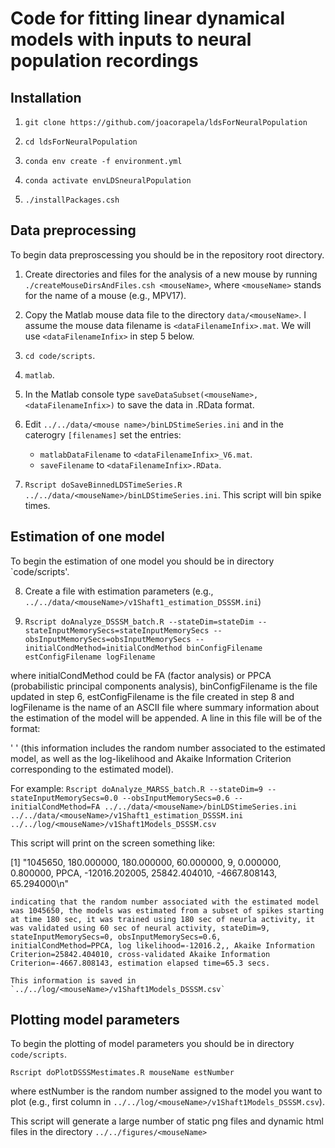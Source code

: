 # Code for fitting linear dynamical models with inputs to neural population recordings

## Installation

1. `git clone https://github.com/joacorapela/ldsForNeuralPopulation`

2. `cd ldsForNeuralPopulation`

3. `conda env create -f environment.yml`

4. `conda activate envLDSneuralPopulation`

5. `./installPackages.csh`

## Data preprocessing

To begin data preproscessing you should be in the repository root directory.

1. Create directories and files for the analysis of a new mouse by running `./createMouseDirsAndFiles.csh <mouseName>`, where `<mouseName>` stands for the name of a mouse (e.g., MPV17).

2. Copy the Matlab mouse data file to the directory `data/<mouseName>`. I assume the mouse data filename is `<dataFilenameInfix>.mat`. We will use `<dataFilenameInfix>` in step 5 below.

3. `cd code/scripts`.

4. `matlab`.

5. In the Matlab console type `saveDataSubset(<mouseName>, <dataFilenameInfix>)` to save the data in .RData format.

6. Edit `../../data/<mouse name>/binLDStimeSeries.ini` and in the caterogry `[filenames]` set the entries:
    - `matlabDataFilename` to `<dataFilenameInfix>_V6.mat`.
    - `saveFilename` to `<dataFilenameInfix>.RData`.

7. `Rscript doSaveBinnedLDSTimeSeries.R ../../data/<mouseName>/binLDStimeSeries.ini`. This script will bin spike times.

## Estimation of one model

To begin the estimation of one model you should be in directory `code/scripts'.

8. Create a file with estimation parameters (e.g., `../../data/<mouseName>/v1Shaft1_estimation_DSSSM.ini`)

9. `Rscript doAnalyze_DSSSM_batch.R --stateDim=stateDim --stateInputMemorySecs=stateInputMemorySecs --obsInputMemorySecs=obsInputMemorySecs --initialCondMethod=initialCondMethod binConfigFilename estConfigFilename logFilename`

where initialCondMethod could be FA (factor analysis) or PPCA (probabilistic principal components analysis), binConfigFilename is the file updated in step 6, estConfigFilename is the file created in step 8 and logFilename is the name of an ASCII file where summary information about the estimation of the model will be appended. A line in this file will be of the format:

'<model estimation number> <start time> <train duration> <validation duration> <state dimension> <state memory> <obs memory> <initial conditions method> <log likelihood> <AIC> <cross-validated log likelihood> <estimation elapsed time>'
 (this information includes the random number associated to the estimated model, as well as the log-likelihood and Akaike Information Criterion corresponding to the estimated model).

   For example: `Rscript doAnalyze_MARSS_batch.R --stateDim=9 --stateInputMemorySecs=0.0 --obsInputMemorySecs=0.6 --initialCondMethod=FA ../../data/<mouseName>/binLDStimeSeries.ini ../../data/<mouseName>/v1Shaft1_estimation_DSSSM.ini ../../log/<mouseName>/v1Shaft1Models_DSSSM.csv`

   This script will print on the screen something like:

   [1] "1045650, 180.000000, 180.000000, 60.000000, 9, 0.000000, 0.800000, PPCA, -12016.202005, 25842.404010, -4667.808143, 65.294000\n"

    indicating that the random number associated with the estimated model was 1045650, the models was estimated from a subset of spikes starting at time 180 sec, it was trained using 180 sec of neurla activity, it was validated using 60 sec of neural activity, stateDim=9, stateInputMemorySecs=0, obsInputMemorySecs=0.6, initialCondMethod=PPCA, log likelihood=-12016.2,, Akaike Information Criterion=25842.404010, cross-validated Akaike Information Criterion=-4667.808143, estimation elapsed time=65.3 secs. 

    This information is saved in `../../log/<mouseName>/v1Shaft1Models_DSSSM.csv`

## Plotting model parameters

To begin the plotting of model parameters you should be in directory `code/scripts`.

`Rscript doPlotDSSSMestimates.R mouseName estNumber`

where estNumber is the random number assigned to the model you want to plot (e.g., first column in `../../log/<mouseName>/v1Shaft1Models_DSSSM.csv`). 

This script will generate a large number of static png files and dynamic html files in the directory `../../figures/<mouseName>`

